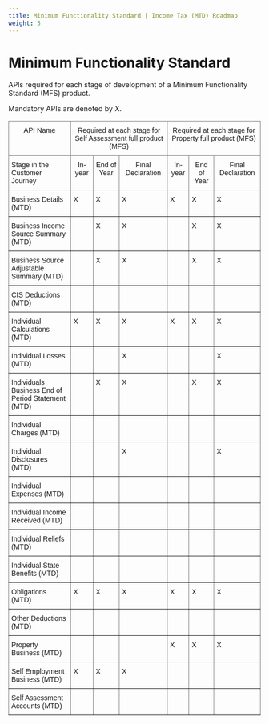 ```yaml
---
title: Minimum Functionality Standard | Income Tax (MTD) Roadmap
weight: 5
---
```


# Minimum Functionality Standard

APIs required for each stage of development of a Minimum Functionality Standard (MFS) product.

Mandatory APIs are denoted by X.

<style type="text/css">
.tg  {border-collapse:collapse;border-spacing:0;}
.tg td{border-color:black;border-style:solid;border-width:1px;font-family:Arial, sans-serif;font-size:14px;
  overflow:hidden;padding:10px 5px;word-break:normal;}
.tg th{border-color:black;border-style:solid;border-width:1px;font-family:Arial, sans-serif;font-size:14px;
  font-weight:normal;overflow:hidden;padding:10px 5px;word-break:normal;}
.tg .tg-c3ow{border-color:inherit;text-align:center;vertical-align:top}
.tg .tg-0pky{border-color:inherit;text-align:left;vertical-align:top}
</style>
<table class="tg">
<thead>
  <tr>
    <th class="tg-c3ow">API Name</th>
    <th class="tg-c3ow" colspan="3">Required at each stage for Self Assessment full product (MFS)</th>
    <th class="tg-c3ow" colspan="3">Required at each stage for Property full product (MFS)</th>
  </tr>
</thead>
<tbody>
  <tr>
    <td class="tg-0pky">Stage in the Customer Journey</td>
    <td class="tg-c3ow">In-year</td>
    <td class="tg-c3ow">End of Year</td>
    <td class="tg-c3ow">Final Declaration</td>
    <td class="tg-c3ow">In-year</td>
    <td class="tg-c3ow">End of Year</td>
    <td class="tg-c3ow">Final Declaration</td>
  </tr>
  <tr>
    <td class="tg-0pky">Business Details (MTD)</td>
    <td class="tg-0pky">X</td>
    <td class="tg-0pky">X</td>
    <td class="tg-0pky">X</td>
    <td class="tg-0pky">X</td>
    <td class="tg-0pky">X</td>
    <td class="tg-0pky">X</td>
  </tr>
  <tr>
    <td class="tg-0pky">Business Income Source Summary (MTD)</td>
    <td class="tg-0pky"> </td>
    <td class="tg-0pky">X</td>
    <td class="tg-0pky">X</td>
    <td class="tg-0pky"> </td>
    <td class="tg-0pky">X</td>
    <td class="tg-0pky">X</td>
  </tr>
  <tr>
    <td class="tg-0pky">Business Source Adjustable Summary (MTD)</td>
    <td class="tg-0pky"> </td>
    <td class="tg-0pky">X</td>
    <td class="tg-0pky">X</td>
    <td class="tg-0pky"> </td>
    <td class="tg-0pky">X</td>
    <td class="tg-0pky">X</td>
  </tr>
  <tr>
    <td class="tg-0pky">CIS Deductions (MTD)</td>
    <td class="tg-0pky"> </td>
    <td class="tg-0pky"> </td>
    <td class="tg-0pky"> </td>
    <td class="tg-0pky"> </td>
    <td class="tg-0pky"> </td>
    <td class="tg-0pky"> </td>
  </tr>
  <tr>
    <td class="tg-0pky">Individual Calculations (MTD)</td>
    <td class="tg-0pky">X</td>
    <td class="tg-0pky">X</td>
    <td class="tg-0pky">X</td>
    <td class="tg-0pky">X</td>
    <td class="tg-0pky">X</td>
    <td class="tg-0pky">X</td>
  </tr>
  <tr>
    <td class="tg-0pky">Individual Losses (MTD)</td>
    <td class="tg-0pky"> </td>
    <td class="tg-0pky"> </td>
    <td class="tg-0pky">X</td>
    <td class="tg-0pky"> </td>
    <td class="tg-0pky"> </td>
    <td class="tg-0pky">X</td>
  </tr>
  <tr>
    <td class="tg-0pky">Individuals Business End of Period Statement (MTD)</td>
    <td class="tg-0pky"> </td>
    <td class="tg-0pky">X</td>
    <td class="tg-0pky">X</td>
    <td class="tg-0pky"> </td>
    <td class="tg-0pky">X</td>
    <td class="tg-0pky">X</td>
  </tr>
  <tr>
    <td class="tg-0pky">Individual Charges (MTD)</td>
    <td class="tg-0pky"> </td>
    <td class="tg-0pky"> </td>
    <td class="tg-0pky"> </td>
    <td class="tg-0pky"> </td>
    <td class="tg-0pky"> </td>
    <td class="tg-0pky"> </td>
  </tr>
  <tr>
    <td class="tg-0pky">Individual Disclosures (MTD)</td>
    <td class="tg-0pky"> </td>
    <td class="tg-0pky"> </td>
    <td class="tg-0pky">X</td>
    <td class="tg-0pky"> </td>
    <td class="tg-0pky"> </td>
    <td class="tg-0pky">X</td>
  </tr>
  <tr>
    <td class="tg-0pky">Individual Expenses (MTD)</td>
    <td class="tg-0pky"> </td>
    <td class="tg-0pky"> </td>
    <td class="tg-0pky"> </td>
    <td class="tg-0pky"> </td>
    <td class="tg-0pky"> </td>
    <td class="tg-0pky"> </td>
  </tr>
  <tr>
    <td class="tg-0pky">Individual Income Received (MTD)</td>
    <td class="tg-0pky"> </td>
    <td class="tg-0pky"> </td>
    <td class="tg-0pky"> </td>
    <td class="tg-0pky"> </td>
    <td class="tg-0pky"> </td>
    <td class="tg-0pky"> </td>
  </tr>
  <tr>
    <td class="tg-0pky">Individual Reliefs (MTD)</td>
    <td class="tg-0pky"> </td>
    <td class="tg-0pky"> </td>
    <td class="tg-0pky"> </td>
    <td class="tg-0pky"> </td>
    <td class="tg-0pky"> </td>
    <td class="tg-0pky"> </td>
  </tr>
  <tr>
    <td class="tg-0pky">Individual State Benefits (MTD)</td>
    <td class="tg-0pky"> </td>
    <td class="tg-0pky"> </td>
    <td class="tg-0pky"> </td>
    <td class="tg-0pky"> </td>
    <td class="tg-0pky"> </td>
    <td class="tg-0pky"> </td>
  </tr>
  <tr>
    <td class="tg-0pky">Obligations (MTD)</td>
    <td class="tg-0pky">X</td>
    <td class="tg-0pky">X</td>
    <td class="tg-0pky">X</td>
    <td class="tg-0pky">X</td>
    <td class="tg-0pky">X</td>
    <td class="tg-0pky">X</td>
  </tr>
  <tr>
    <td class="tg-0pky">Other Deductions (MTD)</td>
    <td class="tg-0pky"> </td>
    <td class="tg-0pky"> </td>
    <td class="tg-0pky"> </td>
    <td class="tg-0pky"> </td>
    <td class="tg-0pky"> </td>
    <td class="tg-0pky"> </td>
  </tr>
  <tr>
    <td class="tg-0pky">Property Business (MTD)</td>
    <td class="tg-0pky"> </td>
    <td class="tg-0pky"> </td>
    <td class="tg-0pky"> </td>
    <td class="tg-0pky">X</td>
    <td class="tg-0pky">X</td>
    <td class="tg-0pky">X</td>
  </tr>
  <tr>
    <td class="tg-0pky">Self Employment Business (MTD)</td>
    <td class="tg-0pky">X</td>
    <td class="tg-0pky">X</td>
    <td class="tg-0pky">X</td>
    <td class="tg-0pky"> </td>
    <td class="tg-0pky"> </td>
    <td class="tg-0pky"> </td>
  </tr>
  <tr>
    <td class="tg-0pky">Self Assessment Accounts (MTD)</td>
    <td class="tg-0pky"> </td>
    <td class="tg-0pky"> </td>
    <td class="tg-0pky"> </td>
    <td class="tg-0pky"> </td>
    <td class="tg-0pky"> </td>
    <td class="tg-0pky"> </td>
  </tr>
</tbody>
</table>